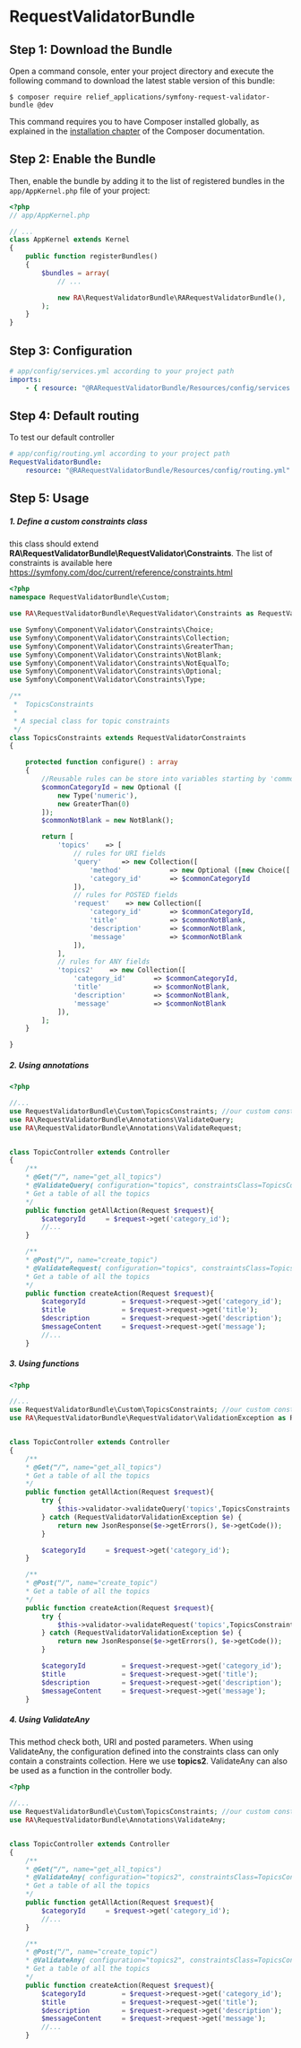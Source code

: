 RequestValidatorBundle
==============

Step 1: Download the Bundle
---------------------------


Open a command console, enter your project directory and execute the
following command to download the latest stable version of this bundle:

```console
$ composer require relief_applications/symfony-request-validator-bundle @dev
```

This command requires you to have Composer installed globally, as explained
in the [installation chapter](https://getcomposer.org/doc/00-intro.md)
of the Composer documentation.

Step 2: Enable the Bundle
-------------------------

Then, enable the bundle by adding it to the list of registered bundles
in the `app/AppKernel.php` file of your project:

```php
<?php
// app/AppKernel.php

// ...
class AppKernel extends Kernel
{
    public function registerBundles()
    {
        $bundles = array(
            // ...

            new RA\RequestValidatorBundle\RARequestValidatorBundle(),
        );
    }
}
```


Step 3: Configuration
-------------------------

```yml
# app/config/services.yml according to your project path
imports:
    - { resource: "@RARequestValidatorBundle/Resources/config/services.yml" }
```


Step 4: Default routing
-------------------------
To test our default controller
```yml
# app/config/routing.yml according to your project path
RequestValidatorBundle:
    resource: "@RARequestValidatorBundle/Resources/config/routing.yml"
```

Step 5: Usage
-------------------------

##### 1. Define a custom constraints class

this class should extend **RA\RequestValidatorBundle\RequestValidator\Constraints**. The list of constraints is available here https://symfony.com/doc/current/reference/constraints.html

```php
<?php
namespace RequestValidatorBundle\Custom;

use RA\RequestValidatorBundle\RequestValidator\Constraints as RequestValidatorConstraints;

use Symfony\Component\Validator\Constraints\Choice;
use Symfony\Component\Validator\Constraints\Collection;
use Symfony\Component\Validator\Constraints\GreaterThan;
use Symfony\Component\Validator\Constraints\NotBlank;
use Symfony\Component\Validator\Constraints\NotEqualTo;
use Symfony\Component\Validator\Constraints\Optional;
use Symfony\Component\Validator\Constraints\Type;

/**
 *  TopicsConstraints
 *
 * A special class for topic constraints
 */
class TopicsConstraints extends RequestValidatorConstraints
{

    protected function configure() : array
    {
        //Reusable rules can be store into variables starting by 'common'
        $commonCategoryId = new Optional ([
            new Type('numeric'),
            new GreaterThan(0)
        ]);
        $commonNotBlank = new NotBlank();

        return [
            'topics'    => [
                // rules for URI fields
                'query'     => new Collection([
                    'method'            => new Optional ([new Choice(['by'])]),
                    'category_id'       => $commonCategoryId
                ]),
                // rules for POSTED fields
                'request'    => new Collection([
                    'category_id'       => $commonCategoryId,
                    'title'             => $commonNotBlank,
                    'description'       => $commonNotBlank,
                    'message'           => $commonNotBlank
                ]),
            ],
            // rules for ANY fields
            'topics2'    => new Collection([
                'category_id'       => $commonCategoryId,
                'title'             => $commonNotBlank,
                'description'       => $commonNotBlank,
                'message'           => $commonNotBlank
            ]),
        ];
    }

}


```


##### 2. Using annotations

```php
<?php

//...
use RequestValidatorBundle\Custom\TopicsConstraints; //our custom constraints class
use RA\RequestValidatorBundle\Annotations\ValidateQuery;
use RA\RequestValidatorBundle\Annotations\ValidateRequest;


class TopicController extends Controller
{
    /**
    * @Get("/", name="get_all_topics")
    * @ValidateQuery( configuration="topics", constraintsClass=TopicsConstraints::class)
    * Get a table of all the topics
    */
    public function getAllAction(Request $request){
        $categoryId     = $request->get('category_id');
        //...
    }

    /**
    * @Post("/", name="create_topic")
    * @ValidateRequest( configuration="topics", constraintsClass=TopicsConstraints::class)
    * Get a table of all the topics
    */
    public function createAction(Request $request){
        $categoryId         = $request->request->get('category_id');
        $title              = $request->request->get('title');
        $description        = $request->request->get('description');
        $messageContent     = $request->request->get('message');
        //...
    }

```

##### 3. Using functions

```php
<?php

//...
use RequestValidatorBundle\Custom\TopicsConstraints; //our custom constraints class
use RA\RequestValidatorBundle\RequestValidator\ValidationException as RequestValidatorValidationException;


class TopicController extends Controller
{
    /**
    * @Get("/", name="get_all_topics")
    * Get a table of all the topics
    */
    public function getAllAction(Request $request){
        try {
            $this->validator->validateQuery('topics',TopicsConstraints::class);
        } catch (RequestValidatorValidationException $e) {
            return new JsonResponse($e->getErrors(), $e->getCode());
        }

        $categoryId     = $request->get('category_id');
    }

    /**
    * @Post("/", name="create_topic")
    * Get a table of all the topics
    */
    public function createAction(Request $request){
        try {
            $this->validator->validateRequest('topics',TopicsConstraints::class);
        } catch (RequestValidatorValidationException $e) {
            return new JsonResponse($e->getErrors(), $e->getCode());
        }

        $categoryId         = $request->request->get('category_id');
        $title              = $request->request->get('title');
        $description        = $request->request->get('description');
        $messageContent     = $request->request->get('message');
    }

```

##### 4. Using ValidateAny

This method check both, URI and posted parameters. When using ValidateAny, the configuration defined into the constraints class can only contain a constraints collection. Here we use **topics2**. ValidateAny can also be used as a function in the controller body.
```php
<?php

//...
use RequestValidatorBundle\Custom\TopicsConstraints; //our custom constraints class
use RA\RequestValidatorBundle\Annotations\ValidateAny;


class TopicController extends Controller
{
    /**
    * @Get("/", name="get_all_topics")
    * @ValidateAny( configuration="topics2", constraintsClass=TopicsConstraints::class)
    * Get a table of all the topics
    */
    public function getAllAction(Request $request){
        $categoryId     = $request->get('category_id');
        //...
    }

    /**
    * @Post("/", name="create_topic")
    * @ValidateAny( configuration="topics2", constraintsClass=TopicsConstraints::class)
    * Get a table of all the topics
    */
    public function createAction(Request $request){
        $categoryId         = $request->request->get('category_id');
        $title              = $request->request->get('title');
        $description        = $request->request->get('description');
        $messageContent     = $request->request->get('message');
        //...
    }

```

